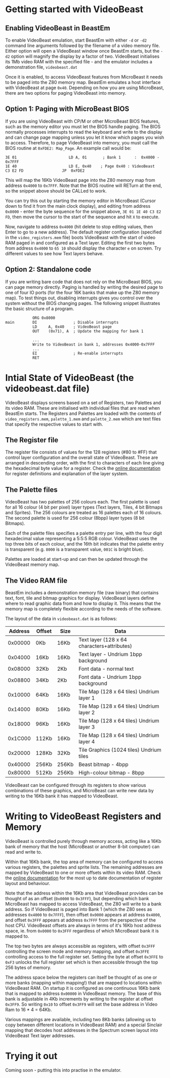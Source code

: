 # Getting started with VideoBeast

## Enabling VideoBeast in BeastEm

To enable VideoBeast emulation, start BeastEm with either `-d` or `-d2` command line arguments followed by the filename of a video memory file. Either option will open a VideoBeast window once BeastEm starts, but the `-d2` option will magnify the display by a factor of two. VideoBeast initialises its 1Mb video RAM with the specified file - and the emulator includes a demonstration file, `videobeast.dat`

Once it is enabled, to access VideoBeast features from MicroBeast it needs to be paged into the Z80 memory map. BeastEm emulates a host interface with VideoBeast at page `0x40`. Depending on how you are using MicroBeast, there are two options for paging VideoBeast into memory.

## Option 1: Paging with MicroBeast BIOS

If you are using VideoBeast with CP/M or other MicroBeast BIOS features, such as the memory editor you must let the BIOS handle paging. The BIOS normally processes interrupts to read the keyboard and write to the display and can change page mapping unless you let it know which pages you wish to access. Therefore, to page VideoBeast into memory, you must call the BIOS routine at `0xFDE2: Map_Page`. An example call would be:

```
3E 01                       LD A, 01       ; Bank 1      :  0x4000 - 0x7FFF
1E 40                       LD E, 0x40    ; Page 0x40 : VideoBeast
C3 E2 FD                 JP  0xFDE2
```

This will map the 16Kb VideoBeast page into the Z80 memory map from address `0x4000` to `0x7FFF`. Note that the BIOS routine will RETurn at the end, so the snippet above should be CALLed to work.

You can try this out by starting the memory editor in MicroBeast (Cursor down to find it from the main clock display), and editing from address `0x8000` - enter the byte sequence for the snippet above, `3E 01 1E 40 C3 E2 FD`, then move the cursor to the start of the sequence and hit `X` to execute. 

Now, navigate to address `0x4000` (hit delete to stop editing values, then Enter to go to a new address). The default register configuration (specified in the `video_registers.mem` file) boots VideoBeast with the start of video RAM paged in and configured as a Text layer. Editing the first two bytes from address `0x4000` to `65 10` should display the character `e` on screen. Try different values to see how Text layers behave.

## Option 2: Standalone code

If you are writing bare code that does not rely on the MicroBeast BIOS, you can page memory directly. Paging is handled by writing the desired page to one of four IO ports (for the four 16K banks that make up the Z80 memory map). To test things out, disabling interrupts gives you control over the system without the BIOS changing pages. The following snippet illustrates the basic structure of a program.

```
            ORG 0x8000
main        DI                ; Disable interrupts 
            LD     A, 0x40    ; VideoBeast page 
            OUT    (0x71), A  ; Update the mapping for bank 1 
						
            ... 
            Write to VideoBeast in bank 1, addresses 0x4000-0x7FFF 
            ... 
            EI                ; Re-enable interrupts 
            RET 
```

# Intial State of VideoBeast (the videobeast.dat file)

VideoBeast displays screens based on a set of Registers, two Palettes and its video RAM. These are initialised with individual files that are read when BeastEm starts. The Registers and Palettes are loaded with the contents of `video_registers.mem`, `palette_1.mem` and `palette_2.mem` which are text files that specify the respective values to start with. 

## The Register file

The register file consists of values for the 128 registers (#80 to #FF) that control layer configuration and the overall state of VideoBeast. These are arranged in descending order, with the first to characters of each line giving the hexadecimal byte value for a register. Check the [online documentation](https://feertech.com/microbeast/videobeast_doc.html) for register definitions and explanation of the layer system.

## The Palette files

VideoBeast has two palettes of 256 colours each. The first palette is used for all 16 colour (4 bit per pixel) layer types (Text layers, Tiles, 4 bit Bitmaps and Sprites). The 256 colours are treated as 16 palettes each of 16 colours. The second palette is used for 256 colour (8bpp) layer types (8 bit Bitmaps).

Each of the palette files specifies a palette entry per line, with the four digit hexadecimal value representing a 5:5:5 RGB colour. VideoBeast uses the top three bits of each colour, and the 16th bit indicates that the palette entry is transparent (e.g. `8000` is a transparent value, `001C` is bright blue).

Palettes are loaded at start-up and can then be updated through the VideoBeast memory map.

## The Video RAM file

BeastEm includes a demonstration memory file (raw binary) that contains text, font, tile and bitmap graphics for display. VideoBeast layers define where to read graphic data from and how to display it. This means that the memory map is completely flexible according to the needs of the software.

The layout of the data in `videobeast.dat` is as follows:

| Address  | Offset  | Size |Data                 |
|-----------|---------|------|------|
| 0x00000 |  0Kb     |  16Kb | Text layer (128 x 64 characters+attributes) |
| 0x04000 | 16Kb    |  16Kb | Text layer  - Undrium 1bpp background     |
| 0x08000 | 32Kb    |   2Kb  | Font data - normal text                               |
| 0x08800 | 34Kb    |   2Kb  | Font data - Undrium 1bpp background     |
| 0x10000 | 64Kb    |  16Kb | Tile Map (128 x 64 tiles) Undrium layer 1   |
| 0x14000 | 80Kb    |  16Kb | Tile Map (128 x 64 tiles) Undrium layer 2   |
| 0x18000 | 96Kb    |  16Kb | Tile Map (128 x 64 tiles) Undrium layer 3   |
| 0x1C000 | 112Kb    |  16Kb | Tile Map (128 x 64 tiles) Undrium layer 4   |
| 0x20000 | 128Kb    |  32Kb | Tile Graphics (1024 tiles) Undrium tiles      |
| 0x40000 | 256Kb    |  256Kb | Beast bitmap - 4bpp                                 |
| 0x80000 | 512Kb   | 256Kb  | High-colour bitmap - 8bpp                       |

VideoBeast can be configured through its registers to show various combinations of these graphics, and MicroBeast can write new data by writing to the 16Kb bank it has mapped to VideoBeast. 

# Writing to VideoBeast Registers and Memory

VideoBeast is controlled purely through memory access, acting like a 16Kb bank of memory that the host (MicroBeast or another 8-bit computer) can read and write to.

Within that 16Kb bank, the top area of memory can be configured to access various registers, the palettes and sprite lists. The remaining addresses are mapped by VideoBeast to one or more offsets within its video RAM. Check the [online documentation](https://feertech.com/microbeast/videobeast_doc.html) for the most up to date documentation of register layout and behaviour.

Note that the address within the 16Kb area that VideoBeast provides can be thought of as an offset (`0x0000` to `0x3FFF`), but depending which bank MicroBeast has mapped to access VideoBeast, the Z80 will write to a bank address. So if VideoBeast is paged into Bank 1 (which the Z80 sees as addresses `0x4000` to `0x7FFF`), then offset `0x0000` appears at address `0x4000`, and offset `0x3FFF` appears at address `0x7FFF` from the perspective of the host CPU. VideoBeast offsets are always in terms of it's 16Kb host address space, ie. from `0x0000` to `0x3FFF` regardless of which MicroBeast bank it is mapped to.

The top two bytes are always accessible as registers, with offset `0x3FFF` controlling the screen mode and memory mapping, and offset `0x3FFE` controlling access to the full register set. Setting the byte at offset `0x3FFE` to `0xF3` unlocks the full register set which is then accessible through the top 256 bytes of memory.

The address space below the registers can itself be thought of as one or more banks (mapping within mapping!) that are mapped to locations within VideoBeast RAM. On startup it is configured as one continuous 16Kb bank that is mapped to address `0x00000` in VideoBeast memory. The base of this bank is adjustable in 4Kb increments by writing to the register at offset `0x3FF9`. So writing `0x10` to offset `0x3FF9` will set the base address in Video Ram to 16 * 4 = 64Kb. 

Various mappings are available, including two 8Kb banks (allowing us to copy between different locations in VideoBeast RAM) and a special Sinclair mapping that decodes host addresses in the Spectrum screen layout into VideoBeast Text layer addresses. 

# Trying it out

Coming soon - putting this into practise in the emulator.

